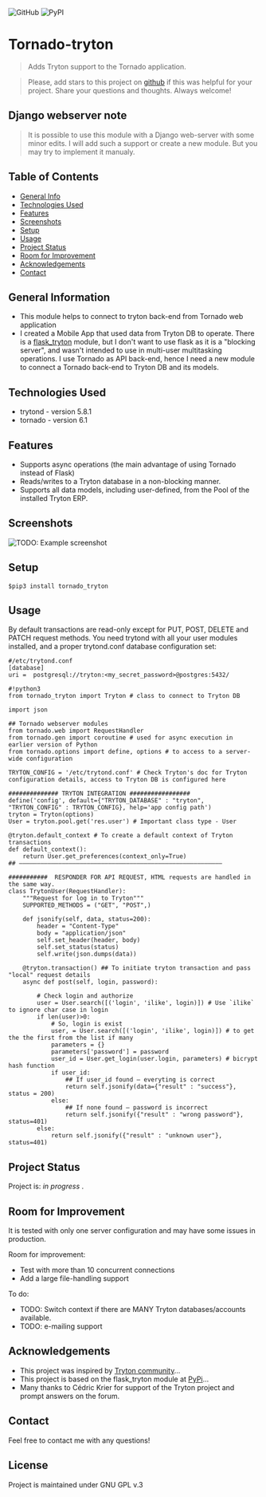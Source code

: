 ![GitHub](https://img.shields.io/github/license/TinKurbatoff/tornado-tryton?style=plastic) ![PyPI](https://img.shields.io/pypi/v/tornado-tryton?style=plastic)
# Tornado-tryton
> Adds Tryton support to the Tornado application.
<!--  Live demo — TO DO [_here_](https://api.example.com). <!-- If you have the project hosted somewhere, include the link here. -->

> Please, add stars to this project on [github](https://github.com/TinKurbatoff/tornado-tryton) if this was helpful for your project. Share your questions and thoughts. Always welcome! 

## Django webserver note
> It is possible to use this module with a Django web-server with some minor edits. I will add such a support or create a new module. But you may try to implement it manualy.

## Table of Contents
* [General Info](#general-information)
* [Technologies Used](#technologies-used)
* [Features](#features)
* [Screenshots](#screenshots)
* [Setup](#setup)
* [Usage](#usage)
* [Project Status](#project-status)
* [Room for Improvement](#room-for-improvement)
* [Acknowledgements](#acknowledgements)
* [Contact](#contact)
<!-- * [License](#license) -->


## General Information
- This module helps to connect to tryton back-end from Tornado web application 
- I created a Mobile App that used data from Tryton DB to operate. There is a [flask_tryton](https://pypi.org/project/flask-tryton/) module, but I don't want to use flask as it is a "blocking server", and wasn't intended to use in multi-user multitasking operations. I use Tornado as API back-end, hence I need a new module to connect a Tornado back-end to Tryton DB and its models. 
<!-- You don't have to answer all the questions - just the ones relevant to your project. -->


## Technologies Used
- trytond - version 5.8.1
- tornado - version 6.1


## Features
- Supports async operations (the main advantage of using Tornado instead of Flask)
- Reads/writes to a Tryton database in a non-blocking manner.
- Supports all data models, including user-defined, from the Pool of the installed Tryton ERP.



## Screenshots
![TODO: Example screenshot](./img/screenshot.png)
<!-- If you have screenshots you'd like to share, include them here. -->


## Setup
```
$pip3 install tornado_tryton
```

## Usage
By default transactions are read-only except for PUT, POST, DELETE and PATCH request methods. 
You need trytond with all your user modules installed, and a proper trytond.conf database configuration set:
```
#/etc/trytond.conf
[database]
uri =  postgresql://tryton:<my_secret_password>@postgres:5432/
```

```
#!python3
from tornado_tryton import Tryton # class to connect to Tryton DB

import json

## Tornado webserver modules
from tornado.web import RequestHandler
from tornado.gen import coroutine # used for async execution in earlier version of Python 
from tornado.options import define, options # to access to a server-wide configuration 

TRYTON_CONFIG = '/etc/trytond.conf' # Check Tryton's doc for Tryton configuration details, access to Tryton DB is configured here 

############## TRYTON INTEGRATION #################
define('config', default={"TRYTON_DATABASE" : "tryton", "TRYTON_CONFIG" : TRYTON_CONFIG}, help='app config path')
tryton = Tryton(options)
User = tryton.pool.get('res.user') # Important class type - User

@tryton.default_context # To create a default context of Tryton transactions
def default_context():
    return User.get_preferences(context_only=True)
## —————————————————————————————————————————————————————————

###########  RESPONDER FOR API REQUEST, HTML requests are handled in the same way.
class TrytonUser(RequestHandler):
    """Request for log in to Tryton"""
    SUPPORTED_METHODS = ("GET", "POST",)

    def jsonify(self, data, status=200):
        header = "Content-Type"
        body = "application/json"
        self.set_header(header, body)
        self.set_status(status)
        self.write(json.dumps(data))

    @tryton.transaction() ## To initiate tryton transaction and pass "local" request details 
    async def post(self, login, password):            

        # Check login and authorize
        user = User.search([('login', 'ilike', login)]) # Use `ilike` to ignore char case in login             
        if len(user)>0:
            # So, login is exist
            user, = User.search([('login', 'ilike', login)]) # to get the the first from the list if many
            parameters = {}
            parameters['password'] = password
            user_id = User.get_login(user.login, parameters) # bicrypt hash function
            if user_id:
                ## If user_id found — everyting is correct
                return self.jsonify(data={"result" : "success"}, status = 200)
            else:
                ## If none found — password is incorrect
                return self.jsonify({"result" : "wrong password"}, status=401)
        else:
            return self.jsonify({"result" : "unknown user"}, status=401)
```


## Project Status
Project is: _in progress_ .


## Room for Improvement
It is tested with only one server configuration and may have some issues in production.

Room for improvement:
- Test with more than 10 concurrent connections
- Add a large file-handling support

To do:
- TODO: Switch context if there are MANY Tryton databases/accounts available.
- TODO: e-mailing support


## Acknowledgements
- This project was inspired by [Tryton community](https://discuss.tryton.org/)...
- This project is based on the flask_tryton module at [PyPi](https://pypi.org/project/flask-tryton/)...
- Many thanks to Cédric Krier for support of the Tryton project and prompt answers on the forum.


## Contact
Feel free to contact me with any questions!

<!-- Optional -->
## License
Project is maintained under GNU GPL v.3 
<!-- This project is open source and available under the [... License](). -->

<!-- You don't have to include all sections - just the one's relevant to your project -->
